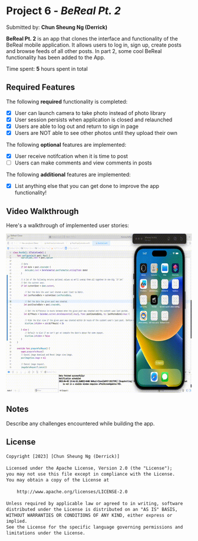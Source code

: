 # Project 6 - *BeReal Pt. 2*

Submitted by: **Chun Sheung Ng (Derrick)**

**BeReal Pt. 2** is an app that clones the interface and functionality of the BeReal mobile application. It allows users to log in, sign up, create posts and browse feeds of all other posts. In part 2, some cool BeReal functionality has been added to the App.

Time spent: **5** hours spent in total

## Required Features

The following **required** functionality is completed:

- [x] User can launch camera to take photo instead of photo library
- [x] User session persists when application is closed and relaunched
- [x] Users are able to log out and return to sign in page
- [x] Users are NOT able to see other photos until they upload their own    
 
The following **optional** features are implemented:

- [x] User receive notifcation when it is time to post
- [ ] Users can make comments and view comments in posts    

The following **additional** features are implemented:

- [x] List anything else that you can get done to improve the app functionality!

## Video Walkthrough

Here's a walkthrough of implemented user stories:
<!--BeReal-Clone-Demo-pt2.gif-->
<img src="BeReal-Clone-Demo-pt2.gif" width="692" height="432"/>
<!--<img src='http://i.imgur.com/link/to/your/gif/file.gif' title='Video Walkthrough' width='' alt='Video Walkthrough' />-->

<!-- Recommended tools:
[Kap](https://getkap.co/) for macOS
[ScreenToGif](https://www.screentogif.com/) for Windows
[peek](https://github.com/phw/peek) for Linux. -->

## Notes

Describe any challenges encountered while building the app.

## License

    Copyright [2023] [Chun Sheung Ng (Derrick)]

    Licensed under the Apache License, Version 2.0 (the "License");
    you may not use this file except in compliance with the License.
    You may obtain a copy of the License at

        http://www.apache.org/licenses/LICENSE-2.0

    Unless required by applicable law or agreed to in writing, software
    distributed under the License is distributed on an "AS IS" BASIS,
    WITHOUT WARRANTIES OR CONDITIONS OF ANY KIND, either express or implied.
    See the License for the specific language governing permissions and
    limitations under the License.


